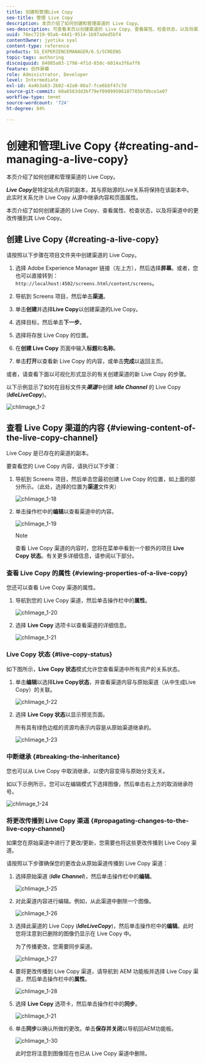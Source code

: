 ```yaml
---
title: 创建和管理Live Copy
seo-title: 管理 Live Copy
description: 本页介绍了如何创建和管理渠道的 Live Copy。
seo-description: 可查看本页以创建渠道的 Live Copy、查看属性、检查状态，以及将渠道中的更改传播到其 Live Copy。
uuid: 78ec7219-95ab-44d1-9514-1b97aded5bf4
contentOwner: jyotika syal
content-type: reference
products: SG_EXPERIENCEMANAGER/6.5/SCREENS
topic-tags: authoring
discoiquuid: 84085a03-1798-4f1d-858c-6014a3f6aff6
feature: 创作屏幕
role: Administrator, Developer
level: Intermediate
exl-id: 4a4b3a83-2b02-42a0-86a7-fce6bbf47c7d
source-git-commit: 60a6583dd3bf79ef09099506107705bf0bce1e07
workflow-type: tm+mt
source-wordcount: '724'
ht-degree: 84%

---
```


# 创建和管理Live Copy {#creating-and-managing-a-live-copy}

本页介绍了如何创建和管理渠道的 Live Copy。

***Live Copy***&#x200B;是特定站点内容的副本，其与原始源的Live关系将保持在该副本中。 此实时关系允许 Live Copy 从源中继承内容和页面属性。

本页介绍了如何创建渠道的 Live Copy、查看属性、检查状态，以及将渠道中的更改传播到其 Live Copy。


## 创建 Live Copy {#creating-a-live-copy}

请按照以下步骤在项目文件夹中创建渠道的 Live Copy。

1. 选择 Adobe Experience Manager 链接（左上方），然后选择&#x200B;**屏幕**。或者，您也可以直接转到：`http://localhost:4502/screens.html/content/screens`。

1. 导航到 Screens 项目，然后单击&#x200B;**渠道**。
1. 单击&#x200B;**创建**&#x200B;并选择&#x200B;**Live Copy**&#x200B;以创建渠道的Live Copy。

1. 选择目标，然后单击&#x200B;**下一步**。
1. 选择将存放 Live Copy 的位置。
1. 在&#x200B;**创建 Live Copy** 页面中输入&#x200B;**标题**&#x200B;和&#x200B;**名称**。

1. 单击&#x200B;**打开**&#x200B;以查看新 Live Copy 的内容，或单击&#x200B;**完成**&#x200B;以返回主页。

或者，请查看下面以可视化形式显示的有关创建渠道的新 Live Copy 的步骤。

以下示例显示了如何在目标文件夹&#x200B;***渠道***&#x200B;中创建 ***Idle Channel*** 的 Live Copy (***IdleLiveCopy***)。

![chlimage_1-2](assets/chlimage_1-2.gif)

## 查看 Live Copy 渠道的内容 {#viewing-content-of-the-live-copy-channel}

Live Copy 是已存在的渠道的副本。

要查看您的 Live Copy 内容，请执行以下步骤：

1. 导航到 Screens 项目，然后单击您最初创建 Live Copy 的位置，如上面的部分所示。（此处，选择的位置为&#x200B;**渠道**&#x200B;文件夹）

   ![chlimage_1-18](assets/chlimage_1-18.png)

1. 单击操作栏中的&#x200B;**编辑**&#x200B;以查看渠道中的内容。

   ![chlimage_1-19](assets/chlimage_1-19.png)

   >[!NOTE]
   >
   >查看 Live Copy 渠道的内容时，您将在菜单中看到一个额外的项目 **Live Copy 状态**。有关更多详细信息，请参阅以下部分。

### 查看 Live Copy 的属性  {#viewing-properties-of-a-live-copy}

您还可以查看 Live Copy 渠道的属性。

1. 导航到您的 Live Copy 渠道，然后单击操作栏中的&#x200B;**属性**。

   ![chlimage_1-20](assets/chlimage_1-20.png)

1. 选择 **Live Copy** 选项卡以查看渠道的详细信息。

   ![chlimage_1-21](assets/chlimage_1-21.png)

### Live Copy 状态 {#live-copy-status}

如下图所示，**Live Copy 状态**&#x200B;模式允许您查看渠道中所有资产的关系状态。

1. 单击&#x200B;**编辑**&#x200B;以选择&#x200B;**Live Copy状态**，并查看渠道内容与原始渠道（从中生成Live Copy）的关联。

   ![chlimage_1-22](assets/chlimage_1-22.png)

1. 选择 **Live Copy 状态**&#x200B;以显示预览页面。

   所有具有绿色边框的资源均表示内容是从原始渠道继承的。

   ![chlimage_1-23](assets/chlimage_1-23.png)

### 中断继承 {#breaking-the-inheritance}

您也可以从 Live Copy 中取消继承，以使内容变得与原始分支无关。

如以下示例所示，您可以在编辑模式下选择图像，然后单击右上方的取消继承符号。

![chlimage_1-24](assets/chlimage_1-24.png)

### 将更改传播到 Live Copy 渠道 {#propagating-changes-to-the-live-copy-channel}

如果您在原始渠道中进行了更改/更新，您需要也将这些更改传播到 Live Copy 渠道。

请按照以下步骤确保您的更改会从原始渠道传播到 Live Copy 渠道：

1. 选择原始渠道 (***Idle Channel***)，然后单击操作栏中的&#x200B;**编辑**。

   ![chlimage_1-25](assets/chlimage_1-25.png)

1. 对此渠道内容进行编辑。例如，从此渠道中删除一个图像。

   ![chlimage_1-26](assets/chlimage_1-26.png)

1. 选择此渠道的 Live Copy (***IdleLiveCopy***)，然后单击操作栏中的&#x200B;**编辑**。此时您将注意到已删除的图像仍显示在 Live Copy 中。

   为了传播更改，您需要同步渠道。

   ![chlimage_1-27](assets/chlimage_1-27.png)

1. 要将更改传播到 Live Copy 渠道，请导航到 AEM 功能板并选择 Live Copy 渠道，然后单击操作栏中的&#x200B;**属性**。

   ![chlimage_1-28](assets/chlimage_1-28.png)

1. 选择 **Live Copy** 选项卡，然后单击操作栏中的&#x200B;**同步**。

   ![chlimage_1-21](assets/chlimage_1-29.png)

1. 单击&#x200B;**同步**&#x200B;以确认所做的更改。单击&#x200B;**保存并关闭**&#x200B;以导航回AEM功能板。

   ![chlimage_1-30](assets/chlimage_1-30.png)

   此时您将注意到图像现在也已从 Live Copy 渠道中删除。
